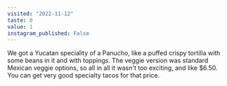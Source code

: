 ```yaml
---
visited: "2022-11-12"
taste: 0
value: 1
instagram_published: False
---
```


We got a Yucatan speciality of a Panucho, like a puffed crispy tortilla with some beans in it and with toppings. The veggie version was standard Mexican veggie options, so all in all it wasn't too exciting, and like $6.50. You can get very good specialty tacos for that price.

